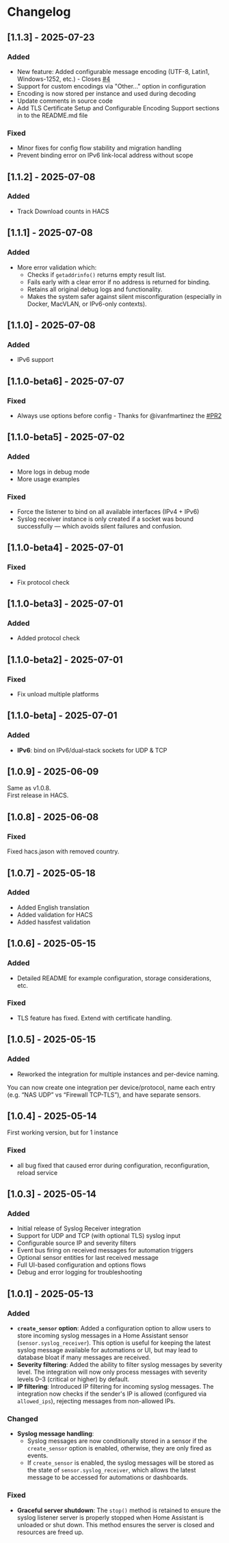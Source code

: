 # Changelog

## [1.1.3] - 2025-07-23

### Added
- New feature: Added configurable message encoding (UTF-8, Latin1, Windows-1252, etc.) - Closes [#4](https://github.com/zollak/homeassistant-syslog-receiver/issues/4)
- Support for custom encodings via "Other..." option in configuration
- Encoding is now stored per instance and used during decoding
- Update comments in source code
- Add TLS Certificate Setup and Configurable Encoding Support sections in to the README.md file

### Fixed
- Minor fixes for config flow stability and migration handling
- Prevent binding error on IPv6 link-local address without scope

## [1.1.2] - 2025-07-08

### Added
- Track Download counts in HACS

## [1.1.1] - 2025-07-08

### Added
- More error validation which:
  * Checks if `getaddrinfo()` returns empty result list.
  * Fails early with a clear error if no address is returned for binding.
  * Retains all original debug logs and functionality.
  * Makes the system safer against silent misconfiguration (especially in Docker, MacVLAN, or IPv6-only contexts).

## [1.1.0] - 2025-07-08

### Added
- IPv6 support

## [1.1.0-beta6] - 2025-07-07

### Fixed
- Always use options before config - Thanks for @ivanfmartinez the [#PR2](https://github.com/zollak/homeassistant-syslog-receiver/pull/2)

## [1.1.0-beta5] - 2025-07-02

### Added
- More logs in debug mode
- More usage examples

### Fixed
- Force the listener to bind on all available interfaces (IPv4 + IPv6)
- Syslog receiver instance is only created if a socket was bound successfully — which avoids silent failures and confusion.

## [1.1.0-beta4] - 2025-07-01

### Fixed
- Fix protocol check

## [1.1.0-beta3] - 2025-07-01

### Added
- Added protocol check

## [1.1.0-beta2] - 2025-07-01

### Fixed
- Fix unload multiple platforms

## [1.1.0-beta] - 2025-07-01

### Added
- **IPv6**: bind on IPv6/dual‐stack sockets for UDP & TCP

## [1.0.9] - 2025-06-09

Same as v1.0.8.  
First release in HACS.

## [1.0.8] - 2025-06-08

### Fixed
Fixed hacs.jason with removed country.

## [1.0.7] - 2025-05-18

### Added
- Added English translation
- Added validation for HACS
- Added hassfest validation 

## [1.0.6] - 2025-05-15

### Added
- Detailed README for example configuration, storage considerations, etc.

### Fixed
- TLS feature has fixed. Extend with certificate handling.

## [1.0.5] - 2025-05-15

### Added
- Reworked the integration for multiple instances and per-device naming.

You can now create one integration per device/protocol, name each entry (e.g. “NAS UDP” vs “Firewall TCP-TLS”), and have separate sensors.

## [1.0.4] - 2025-05-14

First working version, but for 1 instance

### Fixed
- all bug fixed that caused error during configuration, reconfiguration, reload service

## [1.0.3] - 2025-05-14

### Added
- Initial release of Syslog Receiver integration
- Support for UDP and TCP (with optional TLS) syslog input
- Configurable source IP and severity filters
- Event bus firing on received messages for automation triggers
- Optional sensor entities for last received message
- Full UI-based configuration and options flows
- Debug and error logging for troubleshooting

## [1.0.1] - 2025-05-13

### Added
- **`create_sensor` option**: Added a configuration option to allow users to store incoming syslog messages in a Home Assistant sensor (`sensor.syslog_receiver`). This option is useful for keeping the latest syslog message available for automations or UI, but may lead to database bloat if many messages are received.
- **Severity filtering**: Added the ability to filter syslog messages by severity level. The integration will now only process messages with severity levels 0–3 (critical or higher) by default.
- **IP filtering**: Introduced IP filtering for incoming syslog messages. The integration now checks if the sender's IP is allowed (configured via `allowed_ips`), rejecting messages from non-allowed IPs.

### Changed
- **Syslog message handling**: 
  - Syslog messages are now conditionally stored in a sensor if the `create_sensor` option is enabled, otherwise, they are only fired as events.
  - If `create_sensor` is enabled, the syslog messages will be stored as the state of `sensor.syslog_receiver`, which allows the latest message to be accessed for automations or dashboards.
  
### Fixed
- **Graceful server shutdown**: The `stop()` method is retained to ensure the syslog listener server is properly stopped when Home Assistant is unloaded or shut down. This method ensures the server is closed and resources are freed up.
